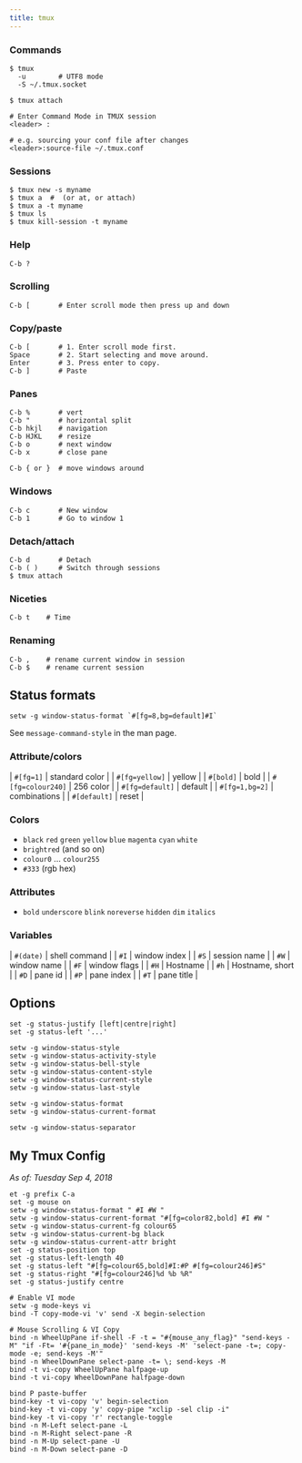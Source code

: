 ```yaml
---
title: tmux
---
```


### Commands

    $ tmux
      -u        # UTF8 mode
      -S ~/.tmux.socket

    $ tmux attach

    # Enter Command Mode in TMUX session
    <leader> : 

    # e.g. sourcing your conf file after changes
    <leader>:source-file ~/.tmux.conf

### Sessions

    $ tmux new -s myname
    $ tmux a  #  (or at, or attach)
    $ tmux a -t myname
    $ tmux ls
    $ tmux kill-session -t myname

### Help

    C-b ?

### Scrolling

    C-b [       # Enter scroll mode then press up and down

### Copy/paste

    C-b [       # 1. Enter scroll mode first.
    Space       # 2. Start selecting and move around.
    Enter       # 3. Press enter to copy.
    C-b ]       # Paste

### Panes

    C-b %       # vert
    C-b "       # horizontal split
    C-b hkjl    # navigation
    C-b HJKL    # resize
    C-b o       # next window
    C-b x       # close pane

    C-b { or }  # move windows around

### Windows

    C-b c       # New window
    C-b 1       # Go to window 1

### Detach/attach

    C-b d       # Detach
    C-b ( )     # Switch through sessions
    $ tmux attach

### Niceties

    C-b t    # Time

### Renaming

    C-b ,    # rename current window in session
    C-b $    # rename current session


## Status formats

```
setw -g window-status-format `#[fg=8,bg=default]#I`
```

See `message-command-style` in the man page.

### Attribute/colors

| `#[fg=1]` | standard color |
| `#[fg=yellow]` | yellow |
| `#[bold]` | bold |
| `#[fg=colour240]` | 256 color |
| `#[fg=default]` | default |
| `#[fg=1,bg=2]` | combinations |
| `#[default]` | reset |

### Colors

 * `black` `red` `green` `yellow` `blue` `magenta` `cyan` `white`
 * `brightred` (and so on)
 * `colour0` ... `colour255`
 * `#333` (rgb hex)

### Attributes

 * `bold` `underscore` `blink` `noreverse` `hidden` `dim` `italics`

### Variables

| `#(date)` | shell command |
| `#I` | window index |
| `#S` | session name |
| `#W` | window name |
| `#F` | window flags |
| `#H` | Hostname |
| `#h` | Hostname, short |
| `#D` | pane id |
| `#P` | pane index |
| `#T` | pane title |

## Options

    set -g status-justify [left|centre|right]
    set -g status-left '...'

    setw -g window-status-style
    setw -g window-status-activity-style
    setw -g window-status-bell-style
    setw -g window-status-content-style
    setw -g window-status-current-style
    setw -g window-status-last-style

    setw -g window-status-format
    setw -g window-status-current-format

    setw -g window-status-separator

## My Tmux Config

_As of: Tuesday Sep 4, 2018_

```
et -g prefix C-a
set -g mouse on
setw -g window-status-format " #I #W "
setw -g window-status-current-format "#[fg=color82,bold] #I #W "
setw -g window-status-current-fg colour65
setw -g window-status-current-bg black
setw -g window-status-current-attr bright
set -g status-position top
set -g status-left-length 40
set -g status-left "#[fg=colour65,bold]#I:#P #[fg=colour246]#S"
set -g status-right "#[fg=colour246]%d %b %R"
set -g status-justify centre

# Enable VI mode
setw -g mode-keys vi
bind -T copy-mode-vi 'v' send -X begin-selection

# Mouse Scrolling & VI Copy
bind -n WheelUpPane if-shell -F -t = "#{mouse_any_flag}" "send-keys -M" "if -Ft= '#{pane_in_mode}' 'send-keys -M' 'select-pane -t=; copy-mode -e; send-keys -M'"
bind -n WheelDownPane select-pane -t= \; send-keys -M
bind -t vi-copy WheelUpPane halfpage-up
bind -t vi-copy WheelDownPane halfpage-down

bind P paste-buffer
bind-key -t vi-copy 'v' begin-selection
bind-key -t vi-copy 'y' copy-pipe "xclip -sel clip -i"
bind-key -t vi-copy 'r' rectangle-toggle
bind -n M-Left select-pane -L
bind -n M-Right select-pane -R
bind -n M-Up select-pane -U
bind -n M-Down select-pane -D
```